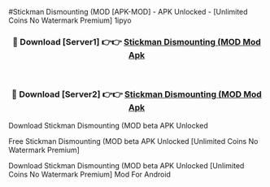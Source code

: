 #Stickman Dismounting (MOD [APK-MOD] - APK Unlocked - [Unlimited Coins No Watermark Premium] 1ipyo



<div align="center">

<h3>🔴 Download [Server1] 👉👉 <a href="https://momento.my/?title=Stickman_Dismounting_(MOD">Stickman Dismounting (MOD Mod Apk</a></h3><br>

<h3>🔴 Download [Server2] 👉👉 <a href="https://momento.my/?title=Stickman_Dismounting_(MOD">Stickman Dismounting (MOD Mod Apk</a></h3>
</div>



Download Stickman Dismounting (MOD beta APK Unlocked

Free Stickman Dismounting (MOD beta APK Unlocked [Unlimited Coins No Watermark Premium]

Download Stickman Dismounting (MOD beta APK Unlocked [Unlimited Coins No Watermark Premium] Mod For Android
